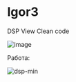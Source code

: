 # Igor3
DSP View Clean code

![image](https://user-images.githubusercontent.com/22058642/172993992-16e6f8a9-e812-4b86-a509-92636c0a7149.png)

Работа:

![dsp-min](https://user-images.githubusercontent.com/22058642/172994316-ff64a10e-af3f-4a61-95bd-5af82fafa7cf.gif)
